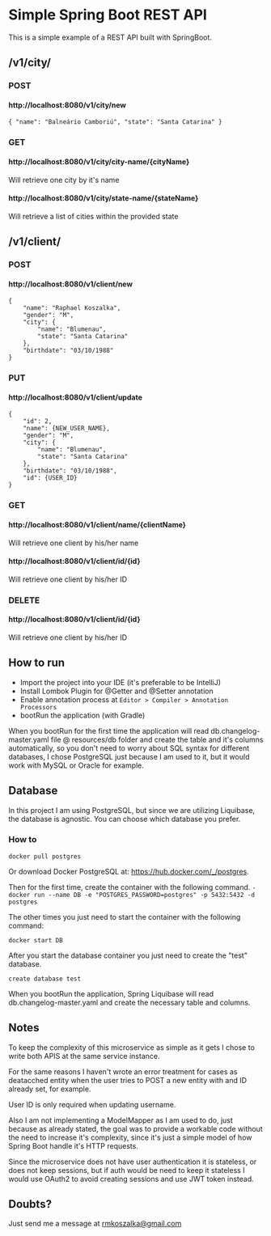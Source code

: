 # Simple Spring Boot REST API

This is a simple example of a REST API built with SpringBoot.

## /v1/city/

### POST

#### http://localhost:8080/v1/city/new

```
{ "name": "Balneário Camboriú", "state": "Santa Catarina" }
```

### GET

#### http://localhost:8080/v1/city/city-name/{cityName} 
Will retrieve one city by it's name

#### http://localhost:8080/v1/city/state-name/{stateName} 
Will retrieve a list of cities within the provided state

## /v1/client/

### POST

####  http://localhost:8080/v1/client/new

```
{
    "name": "Raphael Koszalka",
    "gender": "M",
    "city": {
        "name": "Blumenau",
        "state": "Santa Catarina"
    },
    "birthdate": "03/10/1988"
}
```

### PUT 

####  http://localhost:8080/v1/client/update

```
{
    "id": 2,
    "name": {NEW_USER_NAME},
    "gender": "M",
    "city": {
        "name": "Blumenau",
        "state": "Santa Catarina"
    },
    "birthdate": "03/10/1988",
    "id": {USER_ID}
}
```

### GET

#### http://localhost:8080/v1/client/name/{clientName} 
Will retrieve one client by his/her name

#### http://localhost:8080/v1/client/id/{id} 
Will retrieve one client by his/her ID

### DELETE

#### http://localhost:8080/v1/client/id/{id} 
Will retrieve one client by his/her ID

## How to run

- Import the project into your IDE (it's preferable to be IntelliJ)
- Install Lombok Plugin for @Getter and @Setter annotation
- Enable annotation process at ```Editor > Compiler > Annotation Processors```
- bootRun the application (with Gradle)

When you bootRun for the first time the application will read db.changelog-master.yaml file @
resources/db folder and create the table and it's columns automatically, so you don't need to 
worry about SQL syntax for different databases, I chose PostgreSQL just because I am used to it, 
but it would work with MySQL or Oracle for example.

## Database
In this project I am using PostgreSQL, but since we are utilizing Liquibase, the database is agnostic.
You can choose which database you prefer.

### How to

```docker pull postgres```

Or download Docker PostgreSQL at: https://hub.docker.com/_/postgres.

Then for the first time, create the container with the following command.
```- docker run --name DB -e "POSTGRES_PASSWORD=postgres" -p 5432:5432 -d postgres```

The other times you just need to start the container with the following command:

``` docker start DB ```

After you start the database container you just need to create the "test" database.

``` create database test ```

When you bootRun the application, Spring Liquibase will read db.changelog-master.yaml and create
the necessary table and columns.

## Notes

To keep the complexity of this microservice as simple as it gets I chose to write both APIS at the same 
service instance.

For the same reasons I haven't wrote an error treatment for cases as deatacched entity when the user tries to
POST a new entity with and ID already set, for example.

User ID is only required when updating username.

Also I am not implementing a ModelMapper as I am used to do, just because as already stated, the goal was to 
provide a workable code without the need to increase it's complexity, since it's just a simple model of how
Spring Boot handle it's HTTP requests.

Since the microservice does not have user authentication it is stateless, or does not keep sessions,
but if auth would be need to keep it stateless I would use OAuth2 to avoid creating sessions and use 
JWT token instead.

## Doubts?
Just send me a message at rmkoszalka@gmail.com
